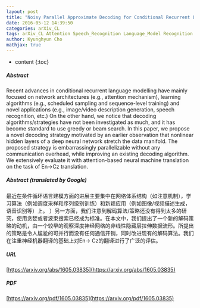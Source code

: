 ```yaml
---
layout: post
title: "Noisy Parallel Approximate Decoding for Conditional Recurrent Language Model"
date: 2016-05-12 14:39:50
categories: arXiv_CL
tags: arXiv_CL Attention Speech_Recognition Language_Model Recognition
author: Kyunghyun Cho
mathjax: true
---
```


* content
{:toc}

##### Abstract
Recent advances in conditional recurrent language modelling have mainly focused on network architectures (e.g., attention mechanism), learning algorithms (e.g., scheduled sampling and sequence-level training) and novel applications (e.g., image/video description generation, speech recognition, etc.) On the other hand, we notice that decoding algorithms/strategies have not been investigated as much, and it has become standard to use greedy or beam search. In this paper, we propose a novel decoding strategy motivated by an earlier observation that nonlinear hidden layers of a deep neural network stretch the data manifold. The proposed strategy is embarrassingly parallelizable without any communication overhead, while improving an existing decoding algorithm. We extensively evaluate it with attention-based neural machine translation on the task of En->Cz translation.

##### Abstract (translated by Google)
最近在条件循环语言建模方面的进展主要集中在网络体系结构（如注意机制），学习算法（例如调度采样和序列级别训练）和新颖应用（例如图像/视频描述生成，语音识别等）上。 ）另一方面，我们注意到解码算法/策略还没有得到太多的研究，使用贪婪或者波束搜索已经成为标准。在本文中，我们提出了一个新的解码策略的动机，由一个较早的观察深度神经网络的非线性隐藏层拉伸数据流形。所提出的策略是令人尴尬的可并行而没有任何通信开销，同时改进现有的解码算法。我们在注重神经机器翻译的基础上对En-> Cz的翻译进行了广泛的评估。

##### URL
[https://arxiv.org/abs/1605.03835](https://arxiv.org/abs/1605.03835)

##### PDF
[https://arxiv.org/pdf/1605.03835](https://arxiv.org/pdf/1605.03835)

